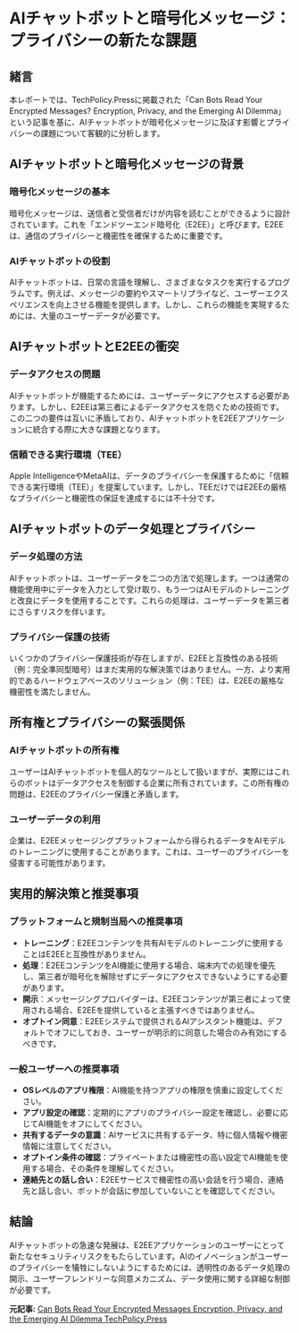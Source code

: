 # AIチャットボットと暗号化メッセージ：プライバシーの新たな課題

## 緒言

本レポートでは、TechPolicy.Pressに掲載された「Can Bots Read Your Encrypted Messages? Encryption, Privacy, and the Emerging AI Dilemma」という記事を基に、AIチャットボットが暗号化メッセージに及ぼす影響とプライバシーの課題について客観的に分析します。

## AIチャットボットと暗号化メッセージの背景

### 暗号化メッセージの基本

暗号化メッセージは、送信者と受信者だけが内容を読むことができるように設計されています。これを「エンドツーエンド暗号化（E2EE）」と呼びます。E2EEは、通信のプライバシーと機密性を確保するために重要です。

### AIチャットボットの役割

AIチャットボットは、日常の言語を理解し、さまざまなタスクを実行するプログラムです。例えば、メッセージの要約やスマートリプライなど、ユーザーエクスペリエンスを向上させる機能を提供します。しかし、これらの機能を実現するためには、大量のユーザーデータが必要です。

## AIチャットボットとE2EEの衝突

### データアクセスの問題

AIチャットボットが機能するためには、ユーザーデータにアクセスする必要があります。しかし、E2EEは第三者によるデータアクセスを防ぐための技術です。この二つの要件は互いに矛盾しており、AIチャットボットをE2EEアプリケーションに統合する際に大きな課題となります。

### 信頼できる実行環境（TEE）

Apple IntelligenceやMetaAIは、データのプライバシーを保護するために「信頼できる実行環境（TEE）」を提案しています。しかし、TEEだけではE2EEの厳格なプライバシーと機密性の保証を達成するには不十分です。

## AIチャットボットのデータ処理とプライバシー

### データ処理の方法

AIチャットボットは、ユーザーデータを二つの方法で処理します。一つは通常の機能使用中にデータを入力として受け取り、もう一つはAIモデルのトレーニングと改良にデータを使用することです。これらの処理は、ユーザーデータを第三者にさらすリスクを伴います。

### プライバシー保護の技術

いくつかのプライバシー保護技術が存在しますが、E2EEと互換性のある技術（例：完全準同型暗号）はまだ実用的な解決策ではありません。一方、より実用的であるハードウェアベースのソリューション（例：TEE）は、E2EEの厳格な機密性を満たしません。

## 所有権とプライバシーの緊張関係

### AIチャットボットの所有権

ユーザーはAIチャットボットを個人的なツールとして扱いますが、実際にはこれらのボットはデータアクセスを制御する企業に所有されています。この所有権の問題は、E2EEのプライバシー保護と矛盾します。

### ユーザーデータの利用

企業は、E2EEメッセージングプラットフォームから得られるデータをAIモデルのトレーニングに使用することがあります。これは、ユーザーのプライバシーを侵害する可能性があります。

## 実用的解決策と推奨事項

### プラットフォームと規制当局への推奨事項

- **トレーニング**：E2EEコンテンツを共有AIモデルのトレーニングに使用することはE2EEと互換性がありません。
- **処理**：E2EEコンテンツをAI機能に使用する場合、端末内での処理を優先し、第三者が暗号化を解除せずにデータにアクセスできないようにする必要があります。
- **開示**：メッセージングプロバイダーは、E2EEコンテンツが第三者によって使用される場合、E2EEを提供していると主張すべきではありません。
- **オプトイン同意**：E2EEシステムで提供されるAIアシスタント機能は、デフォルトでオフにしておき、ユーザーが明示的に同意した場合のみ有効にするべきです。

### 一般ユーザーへの推奨事項

- **OSレベルのアプリ権限**：AI機能を持つアプリの権限を慎重に設定してください。
- **アプリ設定の確認**：定期的にアプリのプライバシー設定を確認し、必要に応じてAI機能をオフにしてください。
- **共有するデータの意識**：AIサービスに共有するデータ、特に個人情報や機密情報に注意してください。
- **オプトイン条件の確認**：プライベートまたは機密性の高い設定でAI機能を使用する場合、その条件を理解してください。
- **連絡先との話し合い**：E2EEサービスで機密性の高い会話を行う場合、連絡先と話し合い、ボットが会話に参加していないことを確認してください。

## 結論

AIチャットボットの急速な発展は、E2EEアプリケーションのユーザーにとって新たなセキュリティリスクをもたらしています。AIのイノベーションがユーザーのプライバシーを犠牲にしないようにするためには、透明性のあるデータ処理の開示、ユーザーフレンドリーな同意メカニズム、データ使用に関する詳細な制御が必要です。

**元記事:** [Can Bots Read Your Encrypted Messages Encryption, Privacy, and the Emerging AI Dilemma TechPolicy.Press](https://www.techpolicy.press/can-bots-read-your-encrypted-messages-encryption-privacy-and-the-emerging-ai-dilemma)